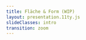 ```yaml
---
title: Fläche & Form (WIP)
layout: presentation.11ty.js
slideClasses: intro
transition: zoom
---
```


